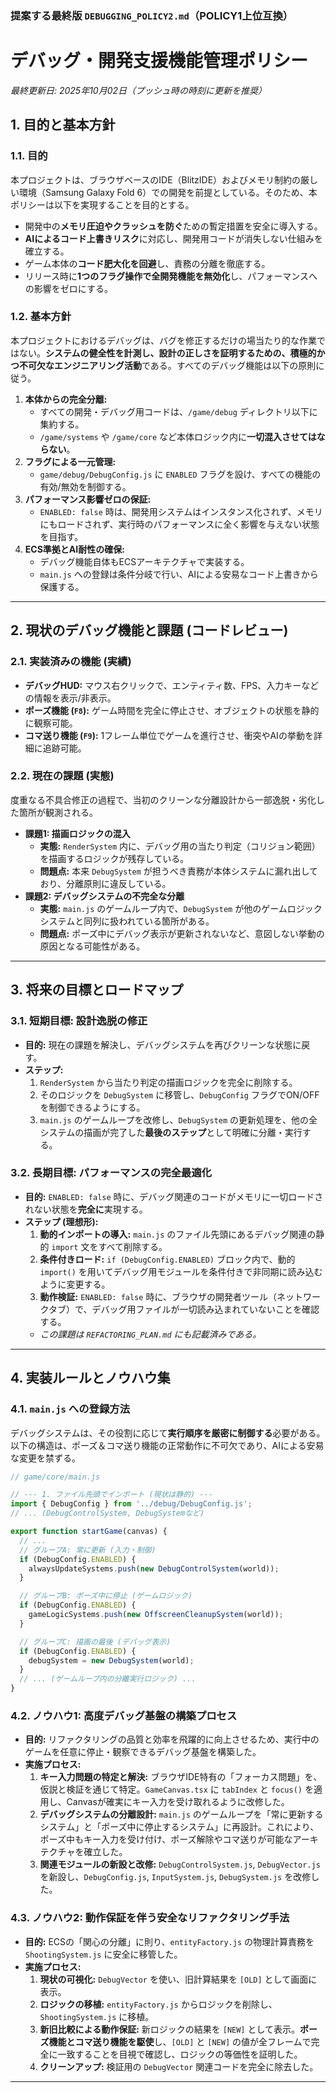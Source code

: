### 提案する最終版 `DEBUGGING_POLICY2.md`（POLICY1上位互換）

# デバッグ・開発支援機能管理ポリシー
*最終更新日: 2025年10月02日（プッシュ時の時刻に更新を推奨）*

## 1. 目的と基本方針

### 1.1. 目的
本プロジェクトは、ブラウザベースのIDE（BlitzIDE）およびメモリ制約の厳しい環境（Samsung Galaxy Fold 6）での開発を前提としている。そのため、本ポリシーは以下を実現することを目的とする。

- 開発中の**メモリ圧迫やクラッシュを防ぐ**ための暫定措置を安全に導入する。
- **AIによるコード上書きリスク**に対応し、開発用コードが消失しない仕組みを確立する。
- ゲーム本体の**コード肥大化を回避**し、責務の分離を徹底する。
- リリース時に**1つのフラグ操作で全開発機能を無効化**し、パフォーマンスへの影響をゼロにする。

### 1.2. 基本方針
本プロジェクトにおけるデバッグは、バグを修正するだけの場当たり的な作業ではない。**システムの健全性を計測し、設計の正しさを証明するための、積極的かつ不可欠なエンジニアリング活動**である。すべてのデバッグ機能は以下の原則に従う。

1.  **本体からの完全分離:**
    - すべての開発・デバッグ用コードは、`/game/debug` ディレクトリ以下に集約する。
    - `/game/systems` や `/game/core` など本体ロジック内に**一切混入させてはならない**。
2.  **フラグによる一元管理:**
    - `game/debug/DebugConfig.js` に `ENABLED` フラグを設け、すべての機能の有効/無効を制御する。
3.  **パフォーマンス影響ゼロの保証:**
    - `ENABLED: false` 時は、開発用システムはインスタンス化されず、メモリにもロードされず、実行時のパフォーマンスに全く影響を与えない状態を目指す。
4.  **ECS準拠とAI耐性の確保:**
    - デバッグ機能自体もECSアーキテクチャで実装する。
    - `main.js` への登録は条件分岐で行い、AIによる安易なコード上書きから保護する。

---

## 2. 現状のデバッグ機能と課題 (コードレビュー)

### 2.1. 実装済みの機能 (実績)
- **デバッグHUD:** マウス右クリックで、エンティティ数、FPS、入力キーなどの情報を表示/非表示。
- **ポーズ機能 (`F8`):** ゲーム時間を完全に停止させ、オブジェクトの状態を静的に観察可能。
- **コマ送り機能 (`F9`):** 1フレーム単位でゲームを進行させ、衝突やAIの挙動を詳細に追跡可能。

### 2.2. 現在の課題 (実態)
度重なる不具合修正の過程で、当初のクリーンな分離設計から一部逸脱・劣化した箇所が観測される。

- **課題1: 描画ロジックの混入**
    - **実態:** `RenderSystem` 内に、デバッグ用の当たり判定（コリジョン範囲）を描画するロジックが残存している。
    - **問題点:** 本来 `DebugSystem` が担うべき責務が本体システムに漏れ出しており、分離原則に違反している。
- **課題2: デバッグシステムの不完全な分離**
    - **実態:** `main.js` のゲームループ内で、`DebugSystem` が他のゲームロジックシステムと同列に扱われている箇所がある。
    - **問題点:** ポーズ中にデバッグ表示が更新されないなど、意図しない挙動の原因となる可能性がある。

---

## 3. 将来の目標とロードマップ

### 3.1. 短期目標: 設計逸脱の修正
- **目的:** 現在の課題を解決し、デバッグシステムを再びクリーンな状態に戻す。
- **ステップ:**
    1. `RenderSystem` から当たり判定の描画ロジックを完全に削除する。
    2. そのロジックを `DebugSystem` に移管し、`DebugConfig` フラグでON/OFFを制御できるようにする。
    3. `main.js` のゲームループを改修し、`DebugSystem` の更新処理を、他の全システムの描画が完了した**最後のステップ**として明確に分離・実行する。

### 3.2. 長期目標: パフォーマンスの完全最適化
- **目的:** `ENABLED: false` 時に、デバッグ関連のコードがメモリに一切ロードされない状態を**完全に**実現する。
- **ステップ (理想形):**
    1. **動的インポートの導入:** `main.js` のファイル先頭にあるデバッグ関連の静的 `import` 文をすべて削除する。
    2. **条件付きロード:** `if (DebugConfig.ENABLED)` ブロック内で、動的 `import()` を用いてデバッグ用モジュールを条件付きで非同期に読み込むように変更する。
    3. **動作検証:** `ENABLED: false` 時に、ブラウザの開発者ツール（ネットワークタブ）で、デバッグ用ファイルが一切読み込まれていないことを確認する。
    - *この課題は `REFACTORING_PLAN.md` にも記載済みである。*

---

## 4. 実装ルールとノウハウ集

### 4.1. `main.js` への登録方法
デバッグシステムは、その役割に応じて**実行順序を厳密に制御する**必要がある。以下の構造は、ポーズ＆コマ送り機能の正常動作に不可欠であり、AIによる安易な変更を禁ずる。

```js
// game/core/main.js

// --- 1. ファイル先頭でインポート (現状は静的) ---
import { DebugConfig } from '../debug/DebugConfig.js';
// ... (DebugControlSystem, DebugSystemなど)

export function startGame(canvas) {
  // ...
  // グループA: 常に更新 (入力・制御)
  if (DebugConfig.ENABLED) {
    alwaysUpdateSystems.push(new DebugControlSystem(world));
  }

  // グループB: ポーズ中に停止 (ゲームロジック)
  if (DebugConfig.ENABLED) {
    gameLogicSystems.push(new OffscreenCleanupSystem(world));
  }

  // グループC: 描画の最後 (デバッグ表示)
  if (DebugConfig.ENABLED) {
    debugSystem = new DebugSystem(world);
  }
  // ... (ゲームループ内の分離実行ロジック) ...
}
```

### 4.2. ノウハウ1: 高度デバッグ基盤の構築プロセス
- **目的:** リファクタリングの品質と効率を飛躍的に向上させるため、実行中のゲームを任意に停止・観察できるデバッグ基盤を構築した。
- **実施プロセス:**
    1.  **キー入力問題の特定と解決:** ブラウザIDE特有の「フォーカス問題」を、仮説と検証を通じて特定。`GameCanvas.tsx` に `tabIndex` と `focus()` を適用し、Canvasが確実にキー入力を受け取れるように改修した。
    2.  **デバッグシステムの分離設計:** `main.js` のゲームループを「常に更新するシステム」と「ポーズ中に停止するシステム」に再設計。これにより、ポーズ中もキー入力を受け付け、ポーズ解除やコマ送りが可能なアーキテクチャを確立した。
    3.  **関連モジュールの新設と改修:** `DebugControlSystem.js`, `DebugVector.js` を新設し、`DebugConfig.js`, `InputSystem.js`, `DebugSystem.js` を改修した。

### 4.3. ノウハウ2: 動作保証を伴う安全なリファクタリング手法
- **目的:** ECSの「関心の分離」に則り、`entityFactory.js` の物理計算責務を `ShootingSystem.js` に安全に移管した。
- **実施プロセス:**
    1.  **現状の可視化:** `DebugVector` を使い、旧計算結果を `[OLD]` として画面に表示。
    2.  **ロジックの移植:** `entityFactory.js` からロジックを削除し、`ShootingSystem.js` に移植。
    3.  **新旧比較による動作保証:** 新ロジックの結果を `[NEW]` として表示。**ポーズ機能とコマ送り機能を駆使**し、`[OLD]` と `[NEW]` の値が全フレームで完全に一致することを目視で確認し、ロジックの等価性を証明した。
    4.  **クリーンアップ:** 検証用の `DebugVector` 関連コードを完全に除去した。

---
